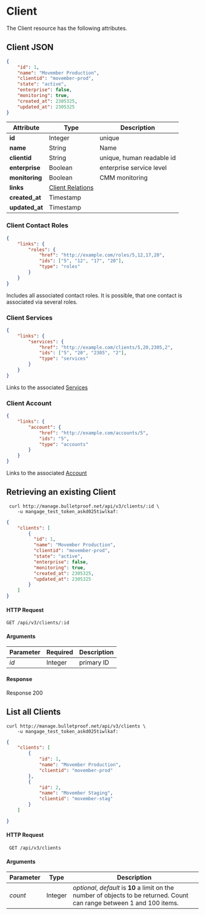 # Client

The Client resource has the following attributes.

## Client JSON

```json
{
    "id": 1,
    "name": "Movember Production",
    "clientid": "movember-prod",
    "state": "active",
    "enterprise": false,
    "monitoring": true,
    "created_at": 2305325,
    "updated_at": 2305325
}
```

Attribute | Type | Description
--- | --- | ---
**id** | Integer | unique
**name** | String | Name
**clientid** | String | unique, human readable id
**enterprise** | Boolean | enterprise service level
**monitoring** | Boolean | CMM monitoring
**links** | [Client Relations](#client-contact-roles)
**created_at** | Timestamp |
**updated_at** | Timestamp |

### Client Contact Roles

```json
{
    "links": {
        "roles": {
            "href": "http://example.com/roles/5,12,17,20",
            "ids": ["5", "12", "17", "20"],
            "type": "roles"
        }
    }
}
```

Includes all associated contact roles. It is possible, that one contact is associated via several roles.

### Client Services

```json
{
    "links": {
        "services": {
            "href": "http://example.com/clients/5,20,2305,2",
            "ids": ["5", "20", "2305", "2"],
            "type": "services"
        }
    }
}
```

Links to the associated [Services](#service)

### Client Account

```json
{
    "links": {
        "account": {
            "href": "http://example.com/accounts/5",
            "ids": "5",
            "type": "accounts"
        }
    }
}
```

Links to the associated [Account](#account)

## Retrieving an existing Client

```curl
 curl http://manage.bulletproof.net/api/v3/clients/:id \
    -u mangage_test_token_askd025tiwlkaf:
```

```json
{
    "clients": [
        {
          "id": 1,
          "name": "Movember Production",
          "clientid": "movember-prod",
          "state": "active",
          "enterprise": false,
          "monitoring": true,
          "created_at": 2305325,
          "updated_at": 2305325
        }
    ]
}
```

#### HTTP Request

``` GET /api/v3/clients/:id ```

#### Arguments

Parameter | Required | Description
--- | --- | ---
*id* | Integer | primary ID

#### Response

Response 200

## List all Clients

```curl
curl http://manage.bulletproof.net/api/v3/clients \
    -u mangage_test_token_askd025tiwlkaf:
```

```json
{
    "clients": [
        {
            "id": 1,
            "name": "Movember Production",
            "clientid": "movember-prod"
        },
        {
            "id": 2,
            "name": "Movember Staging",
            "clientid": "movember-stag"
        }
    ]

}
```
#### HTTP Request

``` GET /api/v3/clients```

#### Arguments

Parameter | Type | Description
--- | --- | ---
*count* | Integer | *optional*, *default* is **10** a limit on the number of objects to be returned. Count can range between 1 and 100 items.

